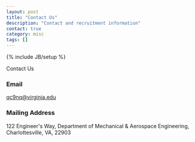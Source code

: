 ```yaml
---
layout: post
title: "Contact Us"
description: "Contact and recruitment information"
contact: true
category: misc
tags: []
---
```


{% include JB/setup %}

<a class="anchor" id="contact"></a>

<div class="bigtitle text-center">Contact Us</div>
<div class="bigspacer"></div>

### Email

[qc9nq@virginia.edu](mailto:qc9nq@virginia.edu)

### Mailing Address

122 Engineer's Way,
Department of Mechanical & Aerospace Engineering,
Charlottesville, VA, 22903
